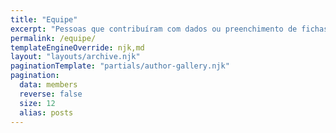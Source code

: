```yaml
---
title: "Equipe"
excerpt: "Pessoas que contribuíram com dados ou preenchimento de fichas."
permalink: /equipe/
templateEngineOverride: njk,md
layout: "layouts/archive.njk"
paginationTemplate: "partials/author-gallery.njk"
pagination:
  data: members
  reverse: false
  size: 12
  alias: posts
---
```


